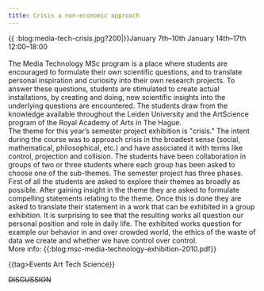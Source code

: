 ```yaml
---
title: Crisis a non-economic approach
---
```

{{  :blog:media-tech-crisis.jpg?200|}}January 7th–10th 
January 14th–17th 
12:00–18:00  
\
The Media Technology MSc program is a place where students are encouraged to formulate their own scientific questions, and to translate personal inspiration and curiosity into their own research projects. To answer these questions, students are stimulated to create actual installations, by creating and doing, new scientific insights into the underlying questions are encountered. The students draw from the knowledge available throughout the Leiden University and the ArtScience program of the Royal Academy of Arts in The Hague.
\
The theme for this year’s semester project exhibition is "crisis." The intent during the course was to approach crisis in the broadest sense (social, mathematical, philosophical, etc.) and have associated it with terms like control, projection and collision. The students have been collaboration in groups of two or three students where each group has been asked to choose one of the sub-themes. The semester project has three phases. First of all the students are asked to explore their themes as broadly as possible. After gaining insight in the theme they are asked to formulate compelling statements relating to the theme. Once this is done they are asked to translate their statement in a work that can be exhibited in a group exhibition. It is surprising to see that the resulting works all question our personal position and role in daily life. The exhibited works question for example our behavior in and over crowded world, the ethics of the waste of data we create and whether we have control over control.
\
More info: {{:blog:msc-media-technology-exhibition-2010.pdf}}

{{tag>Events Art Tech Science}}


~~DISCUSSION~~

